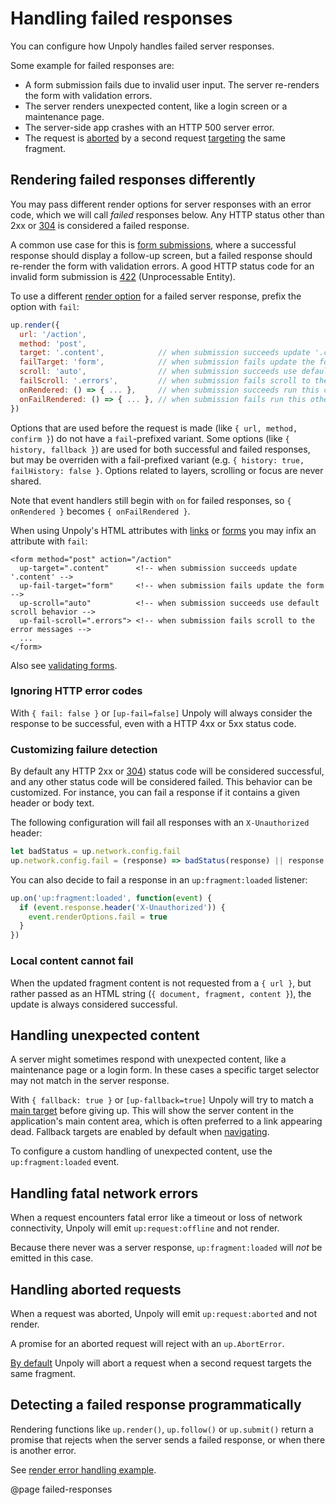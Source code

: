 Handling failed responses
=========================

You can configure how Unpoly handles failed server responses.

Some example for failed responses are:

- A form submission fails due to invalid user input. The server re-renders the form with validation errors.
- The server renders unexpected content, like a login screen or a maintenance page.
- The server-side app crashes with an HTTP 500 server error.
- The request is [aborted](/aborting-requests) by a second request [targeting](/targeting-fragments) the same fragment.

## Rendering failed responses differently

You may pass different render options for server responses with an error code, which we will call *failed* responses below.
Any HTTP status other than 2xx or [304](/skipping-rendering#rendering-nothing) is considered a failed response.

A common use case for this is [form submissions](/up.form), where a successful response
should display a follow-up screen, but a failed response should re-render the form with validation errors.
A good HTTP status code for an invalid form submission is
[422](https://developer.mozilla.org/en-US/docs/Web/HTTP/Status/422) (Unprocessable Entity).

To use a different [render option](/up.render) for a failed server response,
prefix the option with `fail`:

```js
up.render({
  url: '/action',
  method: 'post',
  target: '.content',            // when submission succeeds update '.content'
  failTarget: 'form',            // when submission fails update the form
  scroll: 'auto',                // when submission succeeds use default scroll behavior
  failScroll: '.errors',         // when submission fails scroll to the error messages
  onRendered: () => { ... },     // when submission succeeds run this callback
  onFailRendered: () => { ... }, // when submission fails run this other callback
})
```

Options that are used before the request is made (like `{ url, method, confirm }`) do not
have a `fail`-prefixed variant.  Some options (like `{ history, fallback }`) are used for
both successful and failed responses, but may be overriden with a fail-prefixed variant
(e.g. `{ history: true, failHistory: false }`. Options related to layers, scrolling or focus are never shared.

Note that event handlers still begin with `on` for failed responses, so `{ onRendered }` becomes `{ onFailRendered }`.

When using Unpoly's HTML attributes with [links](/up.link) or [forms](/up.form)
you may infix an attribute with `fail`:

```text
<form method="post" action="/action"
  up-target=".content"      <!-- when submission succeeds update '.content' -->
  up-fail-target="form"     <!-- when submission fails update the form -->
  up-scroll="auto"          <!-- when submission succeeds use default scroll behavior -->
  up-fail-scroll=".errors"> <!-- when submission fails scroll to the error messages -->
  ...
</form>
```

Also see [validating forms](/validation).


### Ignoring HTTP error codes

With `{ fail: false }` or `[up-fail=false]` Unpoly will always consider the response
to be successful, even with a HTTP 4xx or 5xx status code.

### Customizing failure detection

By default any HTTP 2xx or [304](/skipping-rendering#rendering-nothing)) status code will be considered successful, and any other status code will be considered failed. This behavior can be customized. For instance, you can fail a response if it contains a given header or body text.

The following configuration will fail all responses with an `X-Unauthorized` header:

```js
let badStatus = up.network.config.fail
up.network.config.fail = (response) => badStatus(response) || response.header('X-Unauthorized')
```

You can also decide to fail a response in an `up:fragment:loaded` listener:

```js
up.on('up:fragment:loaded', function(event) {
  if (event.response.header('X-Unauthorized')) {
    event.renderOptions.fail = true
  }
})
```

### Local content cannot fail

When the updated fragment content is not requested from a `{ url }`, but rather passed as an
HTML string (`{ document, fragment, content }`), the update is always considered successful.


## Handling unexpected content

A server might sometimes respond with unexpected content, like a maintenance page or a
login form. In these cases a specific target selector may not match in the server response.

With `{ fallback: true }` or `[up-fallback=true]` Unpoly will try to match a [main target](/up-main)
before giving up. This will show the server content in the application's main content area,
which is often preferred to a link appearing dead. Fallback targets are enabled by default when [navigating](/navigation).

To configure a custom handling of unexpected content, use the `up:fragment:loaded` event.


## Handling fatal network errors

When a request encounters fatal error like a timeout or loss of network connectivity, Unpoly
will emit `up:request:offline` and not render.

Because there never was a server response, `up:fragment:loaded` will *not* be emitted in this case.


## Handling aborted requests

When a request was aborted, Unpoly will emit `up:request:aborted` and not render.

A promise for an aborted request will reject with an `up.AbortError`.

[By default](/up.render#options.abort) Unpoly will abort a request when a second request targets the same fragment.


## Detecting a failed response programmatically

Rendering functions like `up.render()`, `up.follow()` or `up.submit()` return a promise that rejects when the server
sends a failed response, or when there is another error.

See [render error handling example](/render-hooks#error-handling-example).


@page failed-responses

